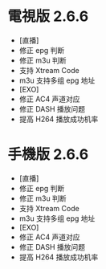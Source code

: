 # 電視版 2.6.6

* [直播]
* 修正 epg 判断
* 修正 m3u 判断
* 支持 Xtream Code
* m3u 支持多组 epg 地址
* [EXO]
* 修正 AC4 声道对应
* 修正 DASH 播放问题
* 提高 H264 播放成功机率

# 手機版 2.6.6

* [直播]
* 修正 epg 判断
* 修正 m3u 判断
* 支持 Xtream Code
* m3u 支持多组 epg 地址
* [EXO]
* 修正 AC4 声道对应
* 修正 DASH 播放问题
* 提高 H264 播放成功机率